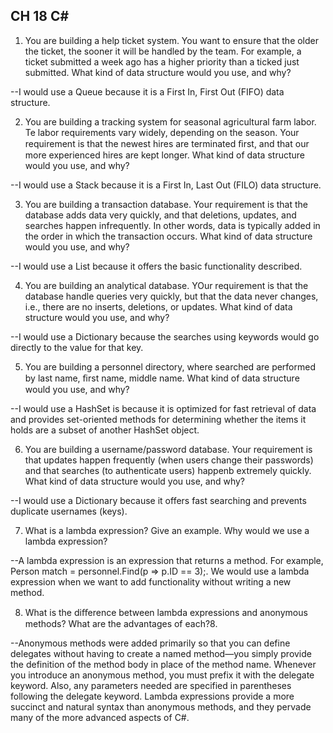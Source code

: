 CH 18 C#
--
1. You are building a help ticket system. You want to ensure that the older the ticket, the sooner it will be handled by the team. For example, a ticket submitted a week ago has a higher priority than a ticked just submitted. What kind of data structure would you use, and why?

--I would use a Queue because it is a First In, First Out (FIFO) data structure.

2. You are building a tracking system for seasonal agricultural farm labor. Te labor requirements vary widely, depending on the season. Your requirement is that the newest hires are terminated ﬁrst, and that our more experienced hires are kept longer. What kind of data structure would you use, and why?

--I would use a Stack because it is a First In, Last Out (FILO) data structure.


3. You are building a transaction database. Your requirement is that the database adds data very quickly, and that deletions, updates, and searches happen infrequently. In other words, data is typically added in the order in which the transaction occurs. What kind of data structure would you use, and why?

--I would use a List because it offers the basic functionality described.

4. You are building an analytical database. YOur requirement is that the database handle queries very quickly, but that the data never changes, i.e., there are no inserts, deletions, or updates. What kind of data structure would you use, and why?

--I would use a Dictionary because the searches using keywords would go directly to the value for that key.

5. You are building a personnel directory, where searched are performed by last name, ﬁrst name, middle name. What kind of data structure would you use, and why?

--I would use a HashSet is because it is optimized for fast retrieval of data and provides set-oriented methods for determining whether the items it holds are a subset of another HashSet object.

6. You are building a username/password database. Your requirement is that updates happen frequently (when users change their passwords) and that searches (to authenticate users) happenb extremely quickly. What kind of data structure would you use, and why?

--I would use a Dictionary because it offers fast searching and prevents duplicate usernames (keys).

7. What is a lambda expression? Give an example. Why would we use a lambda expression?

--A lambda expression is an expression that returns a method. For example, Person match = personnel.Find(p => p.ID == 3);. We would use a lambda expression when we want to add functionality without writing a new method.

8. What is the diﬀerence between lambda expressions and anonymous methods? What are the advantages of each?8. 


--Anonymous methods were added primarily so that you can define delegates without having to create a named method—you simply provide the definition of the method body in place of the method name. Whenever you introduce an anonymous method, you must prefix it with the delegate keyword. Also, any parameters needed are specified in parentheses following the delegate keyword. Lambda expressions provide a more succinct and natural syntax than anonymous methods, and they pervade many of the more advanced aspects of C#.

